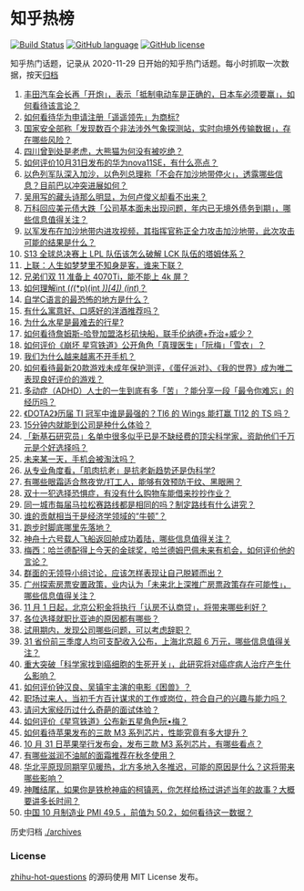 # 知乎热榜
[![Build Status](https://github.com/ToWeLong/zhihu-hot-questions/workflows/CI/badge.svg)](https://github.com/ToWeLong/zhihu-hot-questions/actions)
[![GitHub language](https://img.shields.io/badge/language-golang-orange.svg)](https://golang.org/)
[![GitHub license](https://img.shields.io/github/license/ToWeLong/zhihu-hot-questions)](https://github.com/ToWeLong/zhihu-hot-questions/blob/main/LICENSE)

知乎热门话题，记录从 2020-11-29 日开始的知乎热门话题。每小时抓取一次数据，按天[归档](./archives)

<!-- BEGIN -->

1. [丰田汽车会长再「开炮」，表示「抵制电动车是正确的，日本车必须要赢」，如何看待该言论？](https://www.zhihu.com/question/628443264)
1. [如何看待华为申请注册「遥遥领先」为商标?](https://www.zhihu.com/question/628354784)
1. [国家安全部称「发现数百个非法涉外气象探测站，实时向境外传输数据」，存在哪些风险？](https://www.zhihu.com/question/628484725)
1. [四川曾到处是老虎，大熊猫为何没有被吃绝？](https://www.zhihu.com/question/628124546)
1. [如何评价10月31日发布的华为nova11SE，有什么亮点？](https://www.zhihu.com/question/628165752)
1. [以色列军队深入加沙，以色列总理称「不会在加沙地带停火」，透露哪些信息？目前巴以冲突进展如何？](https://www.zhihu.com/question/628506032)
1. [吴用写的藏头诗那么明显，为何卢俊义却看不出来？](https://www.zhihu.com/question/595371821)
1. [万科回应美元债大跌「公司基本面未出现问题，年内已无境外债务到期」，哪些信息值得关注？](https://www.zhihu.com/question/628510897)
1. [以军发布在加沙地带内进攻视频，其指挥官称正全力攻击加沙地带，此次攻击可能的结果是什么？](https://www.zhihu.com/question/628386767)
1. [S13 全球总决赛上 LPL 队伍该怎么破解 LCK 队伍的塔姆体系？](https://www.zhihu.com/question/628490915)
1. [上联：人生如梦梦里不知身是客，谁来下联？](https://www.zhihu.com/question/580531185)
1. [兄弟们双 11 准备上 4070Ti，能不能上 4k 屏？](https://www.zhihu.com/question/617524903)
1. [如何理解int (*(*(*p)(int *))[4]) (int*)？](https://www.zhihu.com/question/628409525)
1. [自学C语言的最恐怖的地方是什么？](https://www.zhihu.com/question/628134205)
1. [有什么寓意好、口感好的洋酒推荐吗？](https://www.zhihu.com/question/628567100)
1. [为什么水星是最难去的行星?](https://www.zhihu.com/question/452059445)
1. [如何看待詹姆斯-哈登加盟洛杉矶快船，联手伦纳德+乔治+威少？](https://www.zhihu.com/question/628515599)
1. [如何评价《崩坏 星穹铁道》公开角色「真理医生」「阮梅」「雪衣」？](https://www.zhihu.com/question/628518205)
1. [我们为什么越来越离不开手机？](https://www.zhihu.com/question/625075996)
1. [如何看待最新20款游戏未成年保护测评，《蛋仔派对》、《我的世界》成为唯二表现良好评价的游戏？](https://www.zhihu.com/question/628519513)
1. [多动症（ADHD）人士的一生到底有多「苦」？能分享一段「最令你难忘」的经历吗？](https://www.zhihu.com/question/627743115)
1. [《DOTA2》历届 TI 冠军中谁是最强的？TI6 的 Wings 能打赢 TI12 的 TS 吗？](https://www.zhihu.com/question/628340494)
1. [15分钟内就能到公司是种什么体验？](https://www.zhihu.com/question/628374535)
1. [「新基石研究员」名单中很多似乎已是不缺经费的顶尖科学家，资助他们千万元是个好选择吗？](https://www.zhihu.com/question/628358058)
1. [未来某一天，手机会被淘汰吗？](https://www.zhihu.com/question/623577891)
1. [从专业角度看，「肌肉抗老」是抗老新趋势还是伪科学?](https://www.zhihu.com/question/627974299)
1. [有哪些眼霜适合熬夜党/打工人，能够有效预防干纹、黑眼圈？](https://www.zhihu.com/question/619866924)
1. [双十一犯选择恐惧症，有没有什么购物车能借来抄抄作业？](https://www.zhihu.com/question/628493381)
1. [同一城市每届马拉松赛路线都是相同的吗？制定路线有什么讲究？](https://www.zhihu.com/question/626471602)
1. [谁的贡献相当于是经济学领域的“牛顿”？](https://www.zhihu.com/question/625135530)
1. [跑步时脚底哪里先落地？](https://www.zhihu.com/question/627564596)
1. [神舟十六号载人飞船返回舱成功着陆，哪些信息值得关注？](https://www.zhihu.com/question/628300680)
1. [梅西：哈兰德配得上今天的金球奖，哈兰德姆巴佩未来有机会，如何评价他的言论？](https://www.zhihu.com/question/628480032)
1. [群面的无领导小组讨论，应该怎样表现让自己脱颖而出？](https://www.zhihu.com/question/622555911)
1. [广州探索房票安置政策，业内认为「未来北上深推广房票政策存在可能性」，哪些信息值得关注？](https://www.zhihu.com/question/628486874)
1. [11 月 1 日起，北京公积金将执行「认房不认商贷」，将带来哪些利好？](https://www.zhihu.com/question/628498726)
1. [各位选择就职比亚迪的原因都有哪些？](https://www.zhihu.com/question/628366357)
1. [试用期内，发现公司哪些问题，可以考虑辞职？](https://www.zhihu.com/question/627778534)
1. [31 省份前三季度人均可支配收入公布，上海北京超 6 万元，哪些信息值得关注？](https://www.zhihu.com/question/628378021)
1. [重大突破「科学家找到癌细胞的生死开关」，此研究将对癌症病人治疗产生什么影响？](https://www.zhihu.com/question/628526802)
1. [如何评价钟汉良、吴镇宇主演的电影《困兽》？](https://www.zhihu.com/question/627908724)
1. [职场过来人，当初千方百计谋求的工作或岗位，符合自己的兴趣与能力吗？](https://www.zhihu.com/question/622550012)
1. [请问大家经历过什么奇葩的面试体验？](https://www.zhihu.com/question/622555966)
1. [如何评价《星穹铁道》公布新五星角色阮•梅？](https://www.zhihu.com/question/628505573)
1. [如何看待苹果发布的三款 M3 系列芯片，性能究竟有多大提升？](https://www.zhihu.com/question/628480461)
1. [10 月 31 日苹果举行发布会，发布三款 M3 系列芯片，有哪些看点？](https://www.zhihu.com/question/628479299)
1. [有哪些滋润不油腻的面霜推荐在秋冬使用？](https://www.zhihu.com/question/620752308)
1. [华北平原现同期罕见暖热，北方多地入冬推迟，可能的原因是什么？这将带来哪些影响？](https://www.zhihu.com/question/628357699)
1. [神雕结尾，如果你是铁枪神庙的柯镇恶，你怎样给杨过讲述当年的故事？大概要讲多长时间？](https://www.zhihu.com/question/624518897)
1. [中国 10 月制造业 PMI 49.5 ，前值为 50.2，如何看待这一数据？](https://www.zhihu.com/question/628486885)

<!-- END -->

历史归档 [./archives](./archives)


### License
[zhihu-hot-questions](https://github.com/towelong/zhihu-hot-questions) 的源码使用 MIT License 发布。
